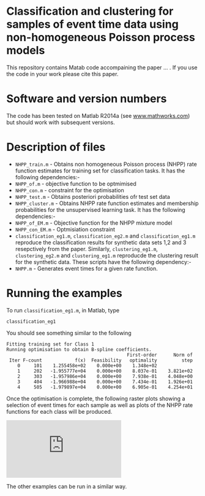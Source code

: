 # Classification and clustering for samples of event time data using non-homogeneous Poisson process models
This repository contains Matab code accompaining the paper ... . If you use the code in your work please cite this paper. 

# Software and version numbers
The code has been tested on Matlab R2014a (see www.mathworks.com) but should work with subsequent versions. 

# Description of files
* `NHPP_train.m` - Obtains non homogeneous Poisson process (NHPP) rate function estimates for training set for classification tasks. It has the following dependencies:-
 * `NHPP_of.m` - objective function to be optmimised
 * `NHPP_con.m` - constraint for the optimisation
* `NHPP_test.m` - Obtains posteriori probabilities ofr test set data  
* `NHPP_cluster.m` - Obtains NHPP rate function estimates and membership probabilities for the unsupervised learning task.  It has the following dependencies:-
 * `NHPP_of_EM.m` - Objective function for the NHPP mixture model
 * `NHPP_con_EM.m` - Optmisiation constraint
* `classification_eg1.m`, `classification_eg2.m` and `classification_eg1.m` reproduce the classification results for synthetic data sets 1,2 and 3 resepctively from the paper. Similarly, `clustering_eg1.m`, `clustering_eg2.m` and `clustering_eg1.m` reproducde the clustering result for the synthetic data. These scripts have the following dependency:-
 * `NHPP.m` - Generates event times for a given rate function.

# Running the examples
To run `classification_eg1.m`, in Matlab, type 

`classification_eg1`

You should see something similar to the following

```
Fitting training set for Class 1
Running optimisation to obtain B-spline coefficients.
                                            First-order      Norm of
 Iter F-count            f(x)  Feasibility   optimality         step
    0     101    1.255458e+02    0.000e+00    1.348e+02
    1     202   -1.955777e+04    0.000e+00    8.037e-01    3.821e+02
    2     303   -1.957986e+04    0.000e+00    7.938e-01    4.048e+00
    3     404   -1.966988e+04    0.000e+00    7.434e-01    1.926e+01
    4     505   -1.979897e+04    0.000e+00    6.905e-01    4.254e+01
```
Once the optimisation is complete, the following raster plots showing a selection of event times for each sample as well as plots of the NHPP rate functions for each class will be produced.

![alt tag](https://github.com/duncan-barrack/NHPP/files/819363/class_eg1_raster1_train.pdf)


The other examples can be run in a similar way.
